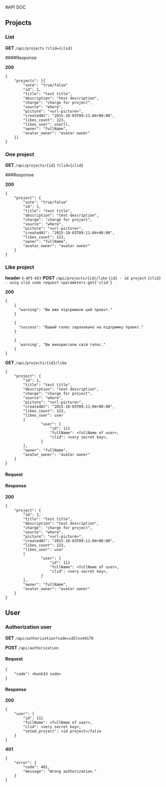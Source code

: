 #API DOC

## Projects

### List

__GET__ `/api/projects`
        `?clid={clid}`

####Response

__200__

    {
        "projects": [{
            "vote": "true/false"
            "id": 1,
            "title": "test title",
            "description": "test description",
            "charge": "charge for project",            
            "source": "where",
            "picture": "<url-picture>",
            "createdAt": "2015-10-03T09:11:04+00:00",
            "likes_count": 123,
            "likes_user": user[],
            "owner": "fullName",
            "avatar_owner": "avatar owner"
        }]
    }

### One project

__GET__ `/api/projects/{id}`
        `?clid={clid}`

###Response

__200__

    {
        "project": {
            "vote": "true/false"
            "id": 1,
            "title": "test title",
            "description": "test description",
            "charge": "charge for project",            
            "source": "where",
            "picture": "<url-picture>",
            "createdAt": "2015-10-03T09:11:04+00:00",
            "likes_count": 123,
            "owner": "fullName",
            "avatar_owner": "avatar owner"            
        }
    }

### Like project

__header__ `X-API-KEY`
__POST__ `/api/projects/{id}/like` 
          `{id} - id project`
          `{clid} - uniq clid code request->parameters-get{'clid'}`                                          

__200__

    {
        {
          "warning": "Ви вже підтримали цей проект."
        }
        
        {
          "success": "Ваший голос зараховано на підтримку проект."
        }
        
        {
          'warning', "Ви використали свiй голос."
        }                        
    }
    
__GET__ `/api/projects/{id}/like`

    {
        "project": {
            "id": 1,
            "title": "test title",
            "description": "test description",
            "charge": "charge for project",
            "source": "where",
            "picture": "<url-picture>",
            "createdAt": "2015-10-03T09:11:04+00:00",
            "likes_count": 123,
            "likes_user": user
            [
                    "user": {
                        "id": 111
                        "fullName": <fullName of user>,
                        "clid": <very secret key>,
                    }
            ],
            "owner": "fullName",
            "avatar_owner": "avatar owner"            
        }
    }


#### Request

#### Response

__200__ 

    {
        "project": {
            "id": 1,
            "title": "test title",
            "description": "test description",
            "charge": "charge for project",
            "source": "where",
            "picture": "<url-picture>",
            "createdAt": "2015-10-03T09:11:04+00:00",
            "likes_count": 123,
            "likes_user": user
            [
                    "user": {
                        "id": 111
                        "fullName": <fullName of user>,
                        "clid": <very secret key>,
                    }
            ],
            "owner": "fullName",
            "avatar_owner": "avatar owner"   
        }
    }

## User

### Authorization user

__GET__ `/api/authorization?code=idSlnv44178`

__POST__ `/api/authorization`

#### Request

    {
        "code": <bankId code>
    }

#### Response

__200__

    {
        "user": {
            "id": 111
            "fullName": <fullName of user>,
            "clid": <very secret key>,
            "voted_project": <id project>/false
        }
    }

__401__

    {
        "error": {
            "code": 401,
            "message": "Wrong authorization."
        }
    }
